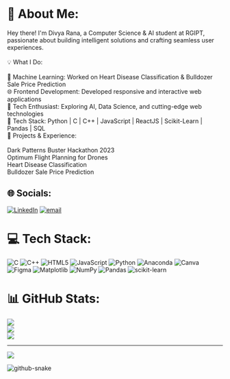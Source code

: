 # 💫 About Me:
Hey there! I'm Divya Rana, a Computer Science & AI student at RGIPT, passionate about building intelligent solutions and crafting seamless user experiences.<br><br>💡 What I Do:<br><br>🧠 Machine Learning: Worked on Heart Disease Classification & Bulldozer Sale Price Prediction<br>🌐 Frontend Development: Developed responsive and interactive web applications<br>🚀 Tech Enthusiast: Exploring AI, Data Science, and cutting-edge web technologies<br>🔹 Tech Stack: Python | C | C++ | JavaScript | ReactJS | Scikit-Learn | Pandas | SQL<br>🔹 Projects & Experience:<br><br>Dark Patterns Buster Hackathon 2023<br>Optimum Flight Planning for Drones<br>Heart Disease Classification<br>Bulldozer Sale Price Prediction


## 🌐 Socials:
[![LinkedIn](https://img.shields.io/badge/LinkedIn-%230077B5.svg?logo=linkedin&logoColor=white)](https://linkedin.com/in/https://www.linkedin.com/in/divya-rana-76515b284/?lipi=urn%3Ali%3Apage%3Ad_flagship3_feed%3B0O5dzKaCTXqIHPkT6qX9CA%3D%3D) [![email](https://img.shields.io/badge/Email-D14836?logo=gmail&logoColor=white)](mailto:iamdivyarana@gmail.com) 

# 💻 Tech Stack:
![C](https://img.shields.io/badge/c-%2300599C.svg?style=for-the-badge&logo=c&logoColor=white) ![C++](https://img.shields.io/badge/c++-%2300599C.svg?style=for-the-badge&logo=c%2B%2B&logoColor=white) ![HTML5](https://img.shields.io/badge/html5-%23E34F26.svg?style=for-the-badge&logo=html5&logoColor=white) ![JavaScript](https://img.shields.io/badge/javascript-%23323330.svg?style=for-the-badge&logo=javascript&logoColor=%23F7DF1E) ![Python](https://img.shields.io/badge/python-3670A0?style=for-the-badge&logo=python&logoColor=ffdd54) ![Anaconda](https://img.shields.io/badge/Anaconda-%2344A833.svg?style=for-the-badge&logo=anaconda&logoColor=white) ![Canva](https://img.shields.io/badge/Canva-%2300C4CC.svg?style=for-the-badge&logo=Canva&logoColor=white) ![Figma](https://img.shields.io/badge/figma-%23F24E1E.svg?style=for-the-badge&logo=figma&logoColor=white) ![Matplotlib](https://img.shields.io/badge/Matplotlib-%23ffffff.svg?style=for-the-badge&logo=Matplotlib&logoColor=black) ![NumPy](https://img.shields.io/badge/numpy-%23013243.svg?style=for-the-badge&logo=numpy&logoColor=white) ![Pandas](https://img.shields.io/badge/pandas-%23150458.svg?style=for-the-badge&logo=pandas&logoColor=white) ![scikit-learn](https://img.shields.io/badge/scikit--learn-%23F7931E.svg?style=for-the-badge&logo=scikit-learn&logoColor=white)
# 📊 GitHub Stats:
![](https://github-readme-stats.vercel.app/api?username=DivyaRana07&theme=dark&hide_border=false&include_all_commits=false&count_private=false)<br/>
![](https://github-readme-streak-stats.herokuapp.com/?user=DivyaRana07&theme=dark&hide_border=false)<br/>
![](https://github-readme-stats.vercel.app/api/top-langs/?username=DivyaRana07&theme=dark&hide_border=false&include_all_commits=false&count_private=false&layout=compact)

---
[![](https://visitcount.itsvg.in/api?id=DivyaRana07&icon=0&color=0)](https://visitcount.itsvg.in)

<!-- Proudly created with GPRM ( https://gprm.itsvg.in ) -->


<picture>
  <source media="(prefers-color-scheme: dark)" srcset="https://raw.githubusercontent.com/tobiasmeyhoefer/tobiasmeyhoefer/output/github-snake-dark.svg" />
  <source media="(prefers-color-scheme: light)" srcset="https://raw.githubusercontent.com/tobiasmeyhoefer/tobiasmeyhoefer/output/github-snake.svg" />
  <img alt="github-snake" src="https://raw.githubusercontent.com/tobiasmeyhoefer/tobiasmeyhoefer/output/github-snake.svg" />
</picture>
